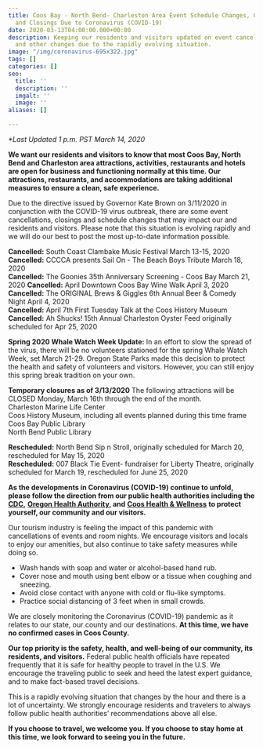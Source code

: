 ```yaml
---
title: Coos Bay - North Bend- Charleston Area Event Schedule Changes, Cancellations
  and Closings Due to Coronavirus (COVID-19)
date: 2020-03-13T04:00:00.000+00:00
description: Keeping our residents and visitors updated on event cancellations, closures
  and other changes due to the rapidly evolving situation.
image: "/img/coronavirus-695x322.jpg"
tags: []
categories: []
seo:
  title: ''
  description: ''
  imgalt: ''
  image: ''
aliases: []

---
```

_*Last Updated 1 p.m. PST March 14, 2020_

**We want our residents and visitors to know that most Coos Bay, North Bend and Charleston area attractions, activities, restaurants and hotels are open for business and functioning normally at this time. Our attractions, restaurants, and accommodations are taking additional measures to ensure a clean, safe experience.**

Due to the directive issued by Governor Kate Brown on 3/11/2020 in conjunction with the COVID-19 virus outbreak, there are some event cancellations, closings and schedule changes that may impact our and residents and visitors. Please note that this situation is evolving rapidly and we will do our best to post the most up-to-date information possible.

**Cancelled:** South Coast Clambake Music Festival March 13-15, 2020  
**Cancelled:** CCCCA presents Sail On - The Beach Boys Tribute March 18, 2020  
**Cancelled:** The Goonies 35th Anniversary Screening - Coos Bay March 21, 2020 **Cancelled:** April Downtown Coos Bay Wine Walk April 3, 2020  
**Cancelled:** The ORIGINAL Brews & Giggles 6th Annual Beer & Comedy Night April 4, 2020  
**Cancelled:** April 7th First Tuesday Talk at the Coos History Museum  
**Cancelled:** Ah  Shucks! 15th Annual Charleston Oyster Feed originally scheduled for Apr 25, 2020

**Spring 2020 Whale Watch Week Update:** In an effort to slow the spread of the virus, there will be no volunteers stationed for the spring Whale Watch Week, set March 21-29. Oregon State Parks made this decision to protect the health and safety of volunteers and visitors. However, you can still enjoy this spring break tradition on your own.

**Temporary closures as of 3/13/2020**
The following attractions will be CLOSED Monday, March 16th through the end of the month.<br>
Charleston Marine Life Center  
Coos History Museum, including all events planned during this time frame  
Coos Bay Public Library  
North Bend Public Library

**Rescheduled:** North Bend Sip n Stroll, originally scheduled for March 20, rescheduled for May 15, 2020<br> **Rescheduled:** 007 Black Tie Event- fundraiser for Liberty Theatre, originally scheduled for March 19, rescheduled for June 25, 2020

**As the developments in Coronavirus (COVID-19) continue to unfold, please follow the direction from our public health authorities including the** [**CDC**](https://www.cdc.gov/coronavirus/2019-ncov/index.html)**,** [**Oregon Health Authority**](https://www.oregon.gov/oha/pages/index.aspx)**, and** [**Coos Health & Wellness**](https://cooshealthandwellness.org/) **to protect yourself, our community and our visitors.**

Our tourism industry is feeling the impact of this pandemic with cancellations of events and room nights. We encourage visitors and locals to enjoy our amenities, but also continue to take safety measures while doing so.

* Wash hands with soap and water or alcohol-based hand rub.
* Cover nose and mouth using bent elbow or a tissue when coughing and sneezing.
* Avoid close contact with anyone with cold or flu-like symptoms.
* Practice social distancing of 3 feet when in small crowds.

We are closely monitoring the Coronavirus (COVID-19) pandemic as it relates to our state, our county and our destinations. **At this time, we have no confirmed cases in Coos County.**

**Our top priority is the safety, health, and well-being of our community, its residents, and visitors.** Federal public health officials have repeated frequently that it is safe for healthy people to travel in the U.S. We encourage the traveling public to seek and heed the latest expert guidance, and to make fact-based travel decisions.

This is a rapidly evolving situation that changes by the hour and there is a lot of uncertainty. We strongly encourage residents and travelers to always follow public health authorities’ recommendations above all else.

**If you choose to travel, we welcome you. If you choose to stay home at this time, we look forward to seeing you in the future.**